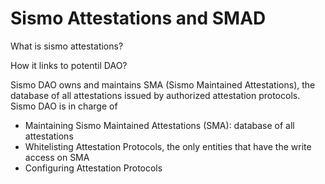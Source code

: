 # Sismo Attestations and SMAD

What is sismo attestations?

How it links to potentil DAO?





Sismo DAO owns and maintains SMA (Sismo Maintained Attestations), the database of all attestations issued by authorized attestation protocols.\
Sismo DAO is in charge of&#x20;

* Maintaining Sismo Maintained Attestations (SMA): database of all attestations
* Whitelisting Attestation Protocols, the only entities that have the write access on SMA
* Configuring Attestation Protocols

